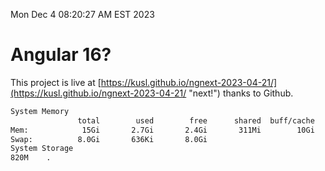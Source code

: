Mon Dec  4 08:20:27 AM EST 2023

# Angular 16?


This project is live at [https://kusl.github.io/ngnext-2023-04-21/](https://kusl.github.io/ngnext-2023-04-21/ "next!") thanks to Github.

```bash
System Memory
               total        used        free      shared  buff/cache   available
Mem:            15Gi       2.7Gi       2.4Gi       311Mi        10Gi        12Gi
Swap:          8.0Gi       636Ki       8.0Gi
System Storage
820M	.
```
